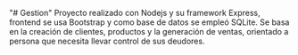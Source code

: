 "# Gestion" 
Proyecto realizado con Nodejs y su framework Express, frontend se usa Bootstrap y como base de datos se empleó SQLite. 
Se basa en la creación de clientes, productos y la generación de ventas, orientado a persona que necesita llevar control de sus deudores.
